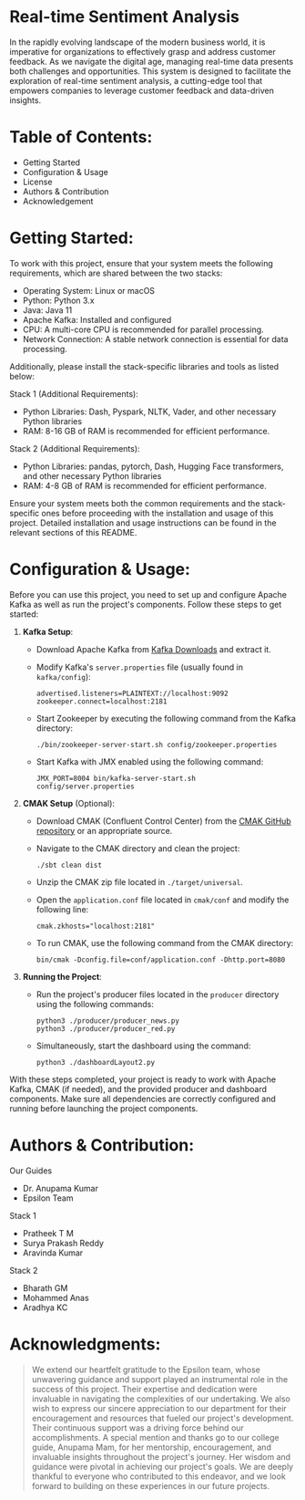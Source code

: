 # Real-time Sentiment Analysis
In the rapidly evolving landscape of the modern business world, it is imperative for organizations to effectively grasp and address customer feedback. As we navigate the digital age, managing real-time data presents both challenges and opportunities. This system is designed to facilitate the exploration of real-time sentiment analysis, a cutting-edge tool that empowers companies to leverage customer feedback and data-driven insights.

# Table of Contents:
 - Getting Started
 - Configuration & Usage
 - License
 - Authors & Contribution
 - Acknowledgement

# Getting Started:
To work with this project, ensure that your system meets the following requirements, which are shared between the two stacks:
- Operating System: Linux or macOS
- Python: Python 3.x
- Java: Java 11
- Apache Kafka: Installed and configured
- CPU: A multi-core CPU is recommended for parallel processing.
- Network Connection: A stable network connection is essential for data processing.

Additionally, please install the stack-specific libraries and tools as listed below:

Stack 1 (Additional Requirements):
- Python Libraries: Dash, Pyspark, NLTK, Vader, and other necessary Python libraries
- RAM: 8-16 GB of RAM is recommended for efficient performance.

Stack 2 (Additional Requirements):
- Python Libraries: pandas, pytorch, Dash, Hugging Face transformers, and other necessary Python libraries
- RAM: 4-8 GB of RAM is recommended for efficient performance.

Ensure your system meets both the common requirements and the stack-specific ones before proceeding with the installation and usage of this project. Detailed installation and usage instructions can be found in the relevant sections of this README.

# Configuration & Usage:

Before you can use this project, you need to set up and configure Apache Kafka as well as run the project's components. Follow these steps to get started:
1. **Kafka Setup**:
   - Download Apache Kafka from [Kafka Downloads](https://kafka.apache.org/downloads) and extract it.

   - Modify Kafka's `server.properties` file (usually found in `kafka/config`):
     ```plaintext
     advertised.listeners=PLAINTEXT://localhost:9092
     zookeeper.connect=localhost:2181
     ```

   - Start Zookeeper by executing the following command from the Kafka directory:
     ```
     ./bin/zookeeper-server-start.sh config/zookeeper.properties
     ```

   - Start Kafka with JMX enabled using the following command:
     ```
     JMX_PORT=8004 bin/kafka-server-start.sh config/server.properties
     ```

2. **CMAK Setup** (Optional):
   - Download CMAK (Confluent Control Center) from the [CMAK GitHub repository](https://github.com/yahoo/CMAK) or an appropriate source.

   - Navigate to the CMAK directory and clean the project:
     ```
     ./sbt clean dist
     ```

   - Unzip the CMAK zip file located in `./target/universal`.

   - Open the `application.conf` file located in `cmak/conf` and modify the following line:
     ```
     cmak.zkhosts="localhost:2181"
     ```

   - To run CMAK, use the following command from the CMAK directory:
     ```
     bin/cmak -Dconfig.file=conf/application.conf -Dhttp.port=8080
     ```

3. **Running the Project**:
   - Run the project's producer files located in the `producer` directory using the following commands:
     ```
     python3 ./producer/producer_news.py
     python3 ./producer/producer_red.py
     ```

   - Simultaneously, start the dashboard using the command:
     ```
     python3 ./dashboardLayout2.py
     ```

With these steps completed, your project is ready to work with Apache Kafka, CMAK (if needed), and the provided producer and dashboard components. Make sure all dependencies are correctly configured and running before launching the project components.


# Authors & Contribution:
Our Guides
 - Dr. Anupama Kumar
 - Epsilon Team 

Stack 1
 - Pratheek T M
 - Surya Prakash Reddy
 - Aravinda Kumar
   
Stack 2
 - Bharath GM
 - Mohammed Anas
 - Aradhya KC

# Acknowledgments:

> We extend our heartfelt gratitude to the Epsilon team, whose unwavering guidance and support played an instrumental role in the success of this project. Their expertise and dedication were invaluable in navigating the complexities of our undertaking.
We also wish to express our sincere appreciation to our department for their encouragement and resources that fueled our project's development. Their continuous support was a driving force behind our accomplishments.
A special mention and thanks go to our college guide, Anupama Mam, for her mentorship, encouragement, and invaluable insights throughout the project's journey. Her wisdom and guidance were pivotal in achieving our project's goals.
We are deeply thankful to everyone who contributed to this endeavor, and we look forward to building on these experiences in our future projects.

